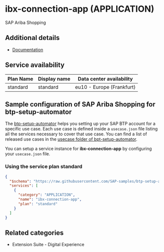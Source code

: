 # ibx-connection-app (APPLICATION)

SAP Ariba Shopping

## Additional details

- [Documentation](https://help.sap.com/docs/ARIBA_SHOP_MOB)

## Service availability

| Plan Name | Display name | Data center availability  |
|------|----------------|---------------------------|
|  standard  |  standard  | eu10 - Europe (Frankfurt)  |

## Sample configuration of **SAP Ariba Shopping** for btp-setup-automator

The [btp-setup-automator](https://github.com/SAP-samples/btp-setup-automator) helps you setting up your SAP BTP account for a specific use case. Each use case is defined inside a `usecase.json` file listing all the services necessary to cover that use case. You can find a list of released use cases in the [usecase folder of bpt-setup-automator](https://github.com/SAP-samples/btp-setup-automator/tree/main/usecases).

You can setup a service instance for **ibx-connection-app** by configuring your `usecase.json` file.

### Using the service plan **standard**

```json
{
  "$schema": "https://raw.githubusercontent.com/SAP-samples/btp-setup-automator/main/libs/btpsa-usecase.json",
  "services": [
    {
      "category": "APPLICATION",
      "name": "ibx-connection-app",
      "plan": "standard"
    }
  ]
}
```

## Related categories

- Extension Suite - Digital Experience